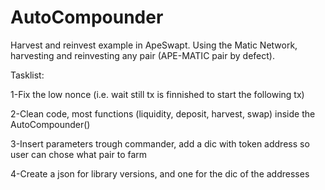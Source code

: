 # AutoCompounder

Harvest and reinvest example in ApeSwapt.
Using the Matic Network, harvesting and reinvesting any pair (APE-MATIC pair by defect).

Tasklist:

1-Fix the low nonce (i.e. wait still tx is finnished to start the following tx)

2-Clean code, most functions (liquidity, deposit, harvest, swap) inside the AutoCompounder()

3-Insert parameters trough commander, add a dic with token address so user can chose what pair to farm

4-Create a json for library versions, and one for the dic of the addresses
